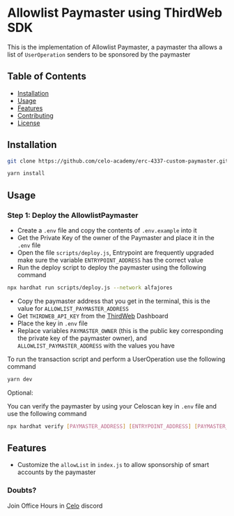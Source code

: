 # Allowlist Paymaster using ThirdWeb SDK

This is the implementation of Allowlist Paymaster, a paymaster tha allows a list of `UserOperation` senders to be sponsored by the paymaster

## Table of Contents

-   [Installation](#installation)
-   [Usage](#usage)
-   [Features](#features)
-   [Contributing](#contributing)
-   [License](#license)

## Installation

```bash
git clone https://github.com/celo-academy/erc-4337-custom-paymaster.git
```

```bash
yarn install
```

## Usage

### Step 1: Deploy the AllowlistPaymaster

-   Create a `.env` file and copy the contents of `.env.example` into it
-   Get the Private Key of the owner of the Paymaster and place it in the `.env` file
-   Open the file `scripts/deploy.js`, Entrypoint are frequently upgraded make sure the variable `ENTRYPOINT_ADDRESS` has the correct value
-   Run the deploy script to deploy the paymaster using the following command

```bash
npx hardhat run scripts/deploy.js --network alfajores
```

-   Copy the paymaster address that you get in the terminal, this is the value for `ALLOWLIST_PAYMASTER_ADDRESS`
-   Get `THIRDWEB_API_KEY` from the [ThirdWeb](https://thirdweb.com/settings) Dashboard
-   Place the key in `.env` file
-   Replace variables `PAYMASTER_OWNER` (this is the public key corresponding the private key of the paymaster owner), and `ALLOWLIST_PAYMASTER_ADDRESS` with the values you have

To run the transaction script and perform a UserOperation use the following command

```bash
yarn dev
```

Optional:

You can verify the paymaster by using your Celoscan key in `.env` file and use the following command

```bash
npx hardhat verify [PAYMASTER_ADDRESS] [ENTRYPOINT_ADDRESS] [PAYMASTER_OWNER_ADDRESS] --network alfajores
```

## Features

-   Customize the `allowList` in `index.js` to allow sponsorship of smart accounts by the paymaster

### Doubts?

Join Office Hours in [Celo](https://discord.com/invite/celo) discord
